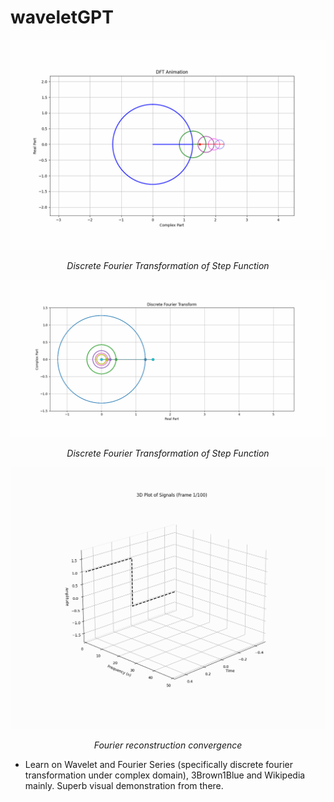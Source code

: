 # waveletGPT

</div>
<div align="center">
  <img src="anime/fourier_anime_composite.gif" width="800" alt="Discrete Fourier Transformation v1">
  <p><em>Discrete Fourier Transformation of Step Function</em></p>
</div>


</div>
<div align="center">
  <img src="anime/fourier_anime_use.gif" width="800" alt="Discrete Fourier Transformation v2">
  <p><em>Discrete Fourier Transformation of Step Function</em></p>
</div>

</div>
<div align="center">
  <img src="anime/dft_approximation_3d.gif" width="800" alt="Fourier reconstruction convergence">
  <p><em>Fourier reconstruction convergence</em></p>
</div>

* Learn on Wavelet and Fourier Series (specifically discrete fourier transformation under complex domain), 3Brown1Blue and Wikipedia mainly. Superb visual demonstration from there. 
